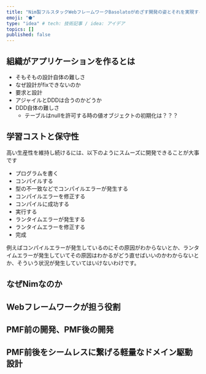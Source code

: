 ```yaml
---
title: "Nim製フルスタックWebフレームワークBasolatoがめざす開発の姿とそれを実現するアーキテクチャ"
emoji: "⬟"
type: "idea" # tech: 技術記事 / idea: アイデア
topics: []
published: false
---
```


## 組織がアプリケーションを作るとは
- そもそもの設計自体の難しさ
- なぜ設計がfixできないのか
- 要求と設計
- アジャイルとDDDは合うのかどうか
- DDD自体の難しさ
  - テーブルはnullを許可する時の値オブジェクトの初期化は？？？

## 学習コストと保守性
高い生産性を維持し続けるには、以下のようにスムーズに開発できることが大事です
- プログラムを書く
- コンパイルする
- 型の不一致などでコンパイルエラーが発生する
- コンパイルエラーを修正する
- コンパイルに成功する
- 実行する
- ランタイムエラーが発生する
- ランタイムエラーを修正する
- 完成

例えばコンパイルエラーが発生しているのにその原因がわからないとか、ランタイムエラーが発生していてその原因はわかるがどう直せばいいのかわからないとか、そういう状況が発生していてはいけないわけです。

## なぜNimなのか
## Webフレームワークが担う役割
## PMF前の開発、PMF後の開発
## PMF前後をシームレスに繋げる軽量なドメイン駆動設計
